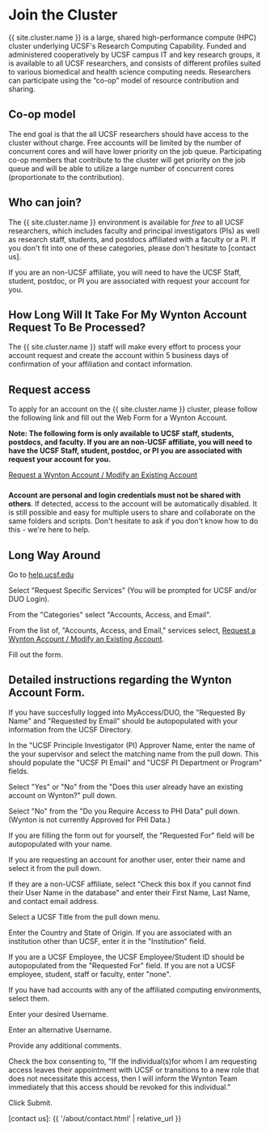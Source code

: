 # Join the Cluster


{{ site.cluster.name }} is a large, shared high-performance compute (HPC) cluster underlying UCSF's Research Computing Capability. Funded and administered cooperatively by UCSF campus IT and key research groups, it is available to all UCSF researchers, and consists of different profiles suited to various biomedical and health science computing needs. Researchers can participate using the “co-op” model of resource contribution and sharing.


## Co-op model

The end goal is that the all UCSF researchers should have access to the cluster without charge.  Free accounts will be limited by the number of concurrent cores and will have lower priority on the job queue.  Participating co-op members that contribute to the cluster will get priority on the job queue and will be able to utilize a large number of concurrent cores (proportionate to the contribution).


## Who can join?

The {{ site.cluster.name }} environment is available for _free_ to all UCSF researchers, which includes faculty and principal investigators (PIs) as well as research staff, students, and postdocs affiliated with a faculty or a PI.  If you don't fit into one of these categories, please don't hesitate to [contact us].

If you are an non-UCSF affiliate, you will need to have the UCSF Staff, student, postdoc, or PI you are associated with request your account for you.

## How Long Will It Take For My Wynton Account Request To Be Processed?

The {{ site.cluster.name }} staff will make every effort to process your account request and create the account within 5 business days of confirmation of your affiliation and contact information.

## Request access

To apply for an account on the {{ site.cluster.name }} cluster, please follow the following link and fill out the Web Form for a Wynton Account. 

**Note: The following form is only available to UCSF staff, students, postdocs, and faculty. If you are an non-UCSF affiliate, you will need to have the UCSF Staff, student, postdoc, or PI you are associated with request your account for you.**

[Request a Wynton Account / Modify an Existing Account](https://ucsf.service-now.com/ucsfit?id=ucsf_sc_cat_item&sys_id=68f9651f1bf47c50683e0ed8624bcbac&sysparm_category=40c0305b7b92d000e2dc8180984d4d9f)

<div class="alert alert-danger" role="alert" style="margin-top: 3ex">
<strong>Account are personal and login credentials must not be shared with others</strong>. If detected, access to the account will be automatically disabled.  It is still possible and easy for multiple users to share and collaborate on the same folders and scripts.  Don't hesitate to ask if you don't know how to do this - we're here to help.
</div>

## Long Way Around

Go to [help.ucsf.edu](https://help.ucsf.edu)

Select "Request Specific Services" (You will be prompted for UCSF and/or DUO Login).

From the "Categories" select "Accounts, Access, and Email".

From the list of, "Accounts, Access, and Email," services select, [Request a Wynton Account / Modify an Existing Account](https://ucsf.service-now.com/ucsfit?id=ucsf_sc_cat_item&sys_id=68f9651f1bf47c50683e0ed8624bcbac&sysparm_category=40c0305b7b92d000e2dc8180984d4d9f).

Fill out the form.

## Detailed instructions regarding the Wynton Account Form.

If you have succesfully logged into MyAccess/DUO, the "Requested By Name" and "Requested by Email" should be autopopulated with your information from the UCSF Directory.

In the "UCSF Principle Investigator (PI) Approver Name, enter the name of the your supervisor and select the matching name from the pull down. This should populate the "UCSF PI Email" and "UCSF PI Department or Program" fields.

Select "Yes" or "No" from the "Does this user already have an existing account on Wynton?" pull down.

Select "No" from the "Do you Require Access to PHI Data" pull down. (Wynton is not currently Approved for PHI Data.)

If you are filling the form out for yourself, the "Requested For" field will be autopopulated with your name.

If you are requesting an account for another user, enter their name and select it from the pull down.

If they are a non-UCSF affiliate, select "Check this box if you cannot find their User Name in the database" and enter their First Name, Last Name, and contact email address.

Select a UCSF Title from the pull down menu.

Enter the Country and State of Origin. If you are associated with an institution other than UCSF, enter it in the "Institution" field.

If you are a UCSF Employee, the UCSF Employee/Student ID should be autopopulated from the "Requested For" field. If you are not a UCSF employee, student, staff or faculty, enter "none".

If you have had accounts with any of the affiliated computing environments, select them.

Enter your desired Username.

Enter an alternative Username.

Provide any additional comments.

Check the box consenting to, "If the individual(s)for whom I am requesting access leaves their appointment with UCSF or transitions to a new role that does not necessitate this access, then I will inform the Wynton Team immediately that this access should be revoked for this individual."

Click Submit.

[contact us]: {{ '/about/contact.html' | relative_url }}
